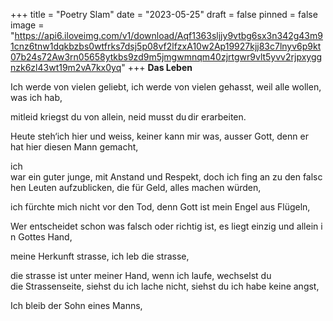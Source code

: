+++
title = "Poetry Slam"
date = "2023-05-25"
draft = false
pinned = false
image = "https://api6.iloveimg.com/v1/download/Aqf1363sljjy9vtbg6sx3n342g43m91cnz6tnw1dqkbzbs0wtfrks7dsj5p08vf2lfzxA10w2Ap19927kjj83c7lnyv6p9kt07b24s72Aw3rn05658ytkbs9zd9m5jmgwmnqm40zjrtgwr9vlt5yvv2rjpxyggnzk6zl43wt19m2vA7kx0yq"
+++
**Das Leben**

Ich werde von vielen geliebt, ich werde von vielen gehasst, weil alle wollen, was ich hab, 

mitleid kriegst du von allein, neid musst du dir erarbeiten.

Heute steh‘ich hier und weiss, keiner kann mir was, ausser Gott, denn er hat hier diesen Mann gemacht,   

ich war ein guter junge, mit Anstand und Respekt, doch ich fing an zu den falschen Leuten aufzublicken, die für Geld, alles machen würden, 

ich fürchte mich nicht vor den Tod, denn Gott ist mein Engel aus Flügeln, 

Wer entscheidet schon was falsch oder richtig ist, es liegt einzig und allein in Gottes Hand,  

meine Herkunft strasse, ich leb die strasse,  

die strasse ist unter meiner Hand, wenn ich laufe, wechselst du die Strassenseite, siehst du ich lache nicht, siehst du ich habe keine angst, 

Ich bleib der Sohn eines Manns,